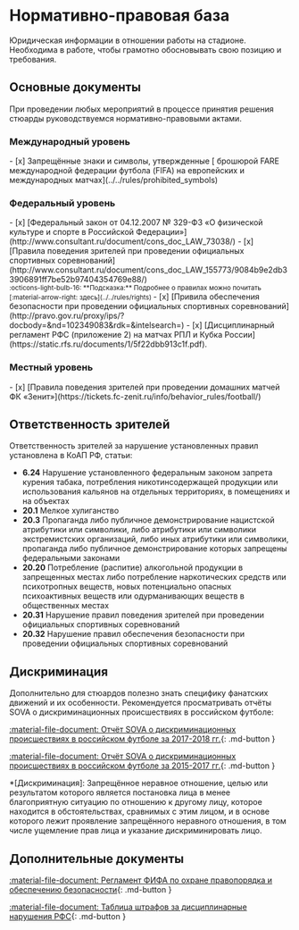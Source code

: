# Нормативно-правовая база

Юридическая информации в отношении работы на стадионе. Необходима в работе, чтобы грамотно обосновывать свою позицию и требования.

## Основные документы

При проведении любых мероприятий в процессе принятия решения стюарды руководствуемся нормативно-правовыми актами.

### Международный уровень

<div class="result" markdown>
- [x] Запрещённые знаки и символы, утвержденные [ брошюрой FARE международной федерации футбола (FIFA) на европейских и международных матчах](../../rules/prohibited_symbols)
</div>

### Федеральный уровень

<div class="result" markdown>
- [x] [Федеральный закон от 04.12.2007 № 329-ФЗ «О физической культуре и спорте в Российской Федерации»](http://www.consultant.ru/document/cons_doc_LAW_73038/)
- [x] [Правила поведения зрителей при проведении официальных спортивных соревнований](http://www.consultant.ru/document/cons_doc_LAW_155773/9084b9e2db33906891ff7be52b97404354769e88/)<br><small>
  :octicons-light-bulb-16:
  **Подсказка:** Подробнее о правилах можно почитать [:material-arrow-right: здесь](../../rules/rights)
</small>
- [x] [Привила обеспечения безопасности при проведении официальных спортивных соревнований](http://pravo.gov.ru/proxy/ips/?docbody=&nd=102349083&rdk=&intelsearch=)
- [x] [Дисциплинарный регламент РФС (приложение 2) на матчах РПЛ и Кубка России](https://static.rfs.ru/documents/1/5f22dbb913c1f.pdf). 
</div>

### Местный уровень

<div class="result" markdown>
- [x] [Правила поведения зрителей при проведении домашних матчей ФК «Зенит»](https://tickets.fc-zenit.ru/info/behavior_rules/football/)
</div>
  
## Ответственность зрителей

Ответственность зрителей за нарушение установленных правил установлена в КоАП РФ, статьи: 

- **6.24** Нарушение установленного федеральным законом запрета курения табака, потребления никотинсодержащей продукции или использования кальянов на отдельных территориях, в помещениях и на объектах
- **20.1** Мелкое хулиганство
- **20.3** Пропаганда либо публичное демонстрирование нацистской атрибутики или символики, либо атрибутики или символики экстремистских организаций, либо иных атрибутики или символики, пропаганда либо публичное демонстрирование которых запрещены федеральными законами
- **20.20** Потребление (распитие) алкогольной продукции в запрещенных местах либо потребление наркотических средств или психотропных веществ, новых потенциально опасных психоактивных веществ или одурманивающих веществ в общественных местах
- **20.31** Нарушение правил поведения зрителей при проведении официальных спортивных соревнований
- **20.32** Нарушение правил обеспечения безопасности при проведении официальных спортивных соревнований

## Дискриминация

Дополнительно для стюардов полезно знать специфику фанатских движений и их особенности. Рекомендуется просматривать отчёты SOVA о дискриминационных происшествиях в российском футболе:

[:material-file-document: Отчёт SOVA о дискриминационных происшествиях в российском футболе за 2017-2018 гг.](../../assets/SOVA_REPORT_17-18.pdf){: .md-button }

[:material-file-document: Отчёт SOVA о дискриминационных происшествиях в российском футболе за 2015-2017 гг.](../../assets/SOVA_REPORT_15-17.pdf){: .md-button }

*[Дискриминация]: Запрещённое неравное отношение, целью или результатом которого является постановка лица в менее благоприятную ситуацию по отношению к другому лицу, которое находится в обстоятельствах, сравнимых с этим лицом, и в основе которого лежит проявление запрещённого неравного отношения, в том числе ущемление прав лица и указание дискриминировать лицо.

## Дополнительные документы

[:material-file-document: Регламент ФИФА по охране правопорядка и обеспечению безопасности](http://crimescience.ru/wp-content/uploads/2020/05/Регламент-ФИФА-по-охране-правопорядка-и-обеспечению-безопасности-стаидонов-2012.pdf){: .md-button }

[:material-file-document: Таблица штрафов за дисциплинарные нарушения РФС](https://static.rfs.ru/documents/1/6141b0eef1856.pdf){: .md-button }
